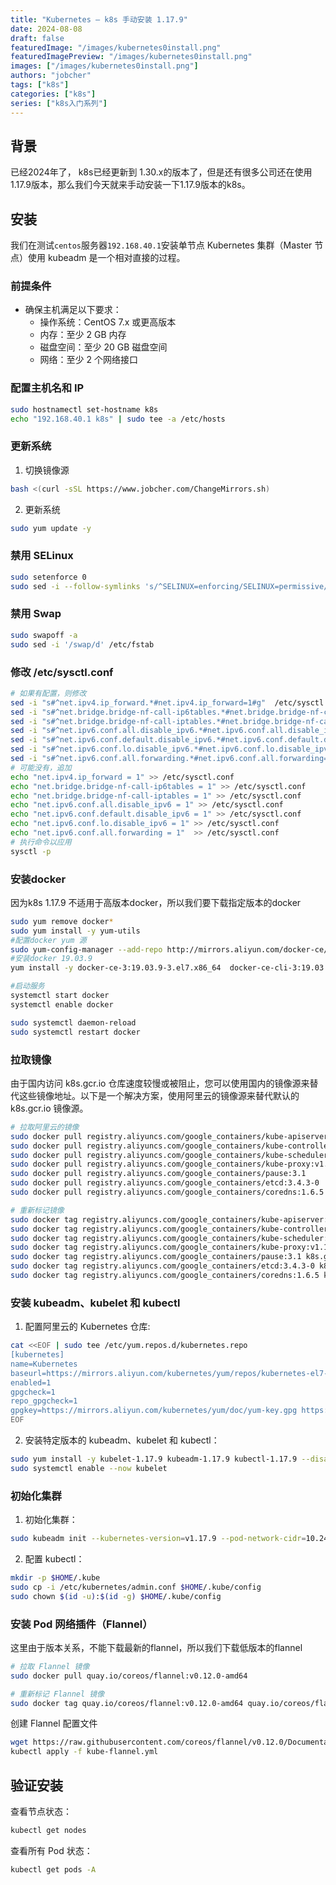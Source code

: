 ```yaml
---
title: "Kubernetes — k8s 手动安装 1.17.9"
date: 2024-08-08
draft: false
featuredImage: "/images/kubernetes0install.png"
featuredImagePreview: "/images/kubernetes0install.png"
images: ["/images/kubernetes0install.png"]
authors: "jobcher"
tags: ["k8s"]
categories: ["k8s"]
series: ["k8s入门系列"]
---
```

## 背景
已经2024年了， k8s已经更新到 1.30.x的版本了，但是还有很多公司还在使用1.17.9版本，那么我们今天就来手动安装一下1.17.9版本的k8s。

## 安装
我们在测试`centos`服务器`192.168.40.1`安装单节点 Kubernetes 集群（Master 节点）使用 kubeadm 是一个相对直接的过程。
### 前提条件
- 确保主机满足以下要求：
  - 操作系统：CentOS 7.x 或更高版本
  - 内存：至少 2 GB 内存
  - 磁盘空间：至少 20 GB 磁盘空间
  - 网络：至少 2 个网络接口
  
### 配置主机名和 IP
```sh
sudo hostnamectl set-hostname k8s
echo "192.168.40.1 k8s" | sudo tee -a /etc/hosts
```

### 更新系统
1. 切换镜像源
```sh
bash <(curl -sSL https://www.jobcher.com/ChangeMirrors.sh)
```
2. 更新系统
```sh
sudo yum update -y
```
### 禁用 SELinux
```sh
sudo setenforce 0
sudo sed -i --follow-symlinks 's/^SELINUX=enforcing/SELINUX=permissive/' /etc/selinux/config
```
### 禁用 Swap
```sh
sudo swapoff -a
sudo sed -i '/swap/d' /etc/fstab
```
### 修改 /etc/sysctl.conf
```sh
# 如果有配置，则修改
sed -i "s#^net.ipv4.ip_forward.*#net.ipv4.ip_forward=1#g"  /etc/sysctl.conf
sed -i "s#^net.bridge.bridge-nf-call-ip6tables.*#net.bridge.bridge-nf-call-ip6tables=1#g"  /etc/sysctl.conf
sed -i "s#^net.bridge.bridge-nf-call-iptables.*#net.bridge.bridge-nf-call-iptables=1#g"  /etc/sysctl.conf
sed -i "s#^net.ipv6.conf.all.disable_ipv6.*#net.ipv6.conf.all.disable_ipv6=1#g"  /etc/sysctl.conf
sed -i "s#^net.ipv6.conf.default.disable_ipv6.*#net.ipv6.conf.default.disable_ipv6=1#g"  /etc/sysctl.conf
sed -i "s#^net.ipv6.conf.lo.disable_ipv6.*#net.ipv6.conf.lo.disable_ipv6=1#g"  /etc/sysctl.conf
sed -i "s#^net.ipv6.conf.all.forwarding.*#net.ipv6.conf.all.forwarding=1#g"  /etc/sysctl.conf
# 可能没有，追加
echo "net.ipv4.ip_forward = 1" >> /etc/sysctl.conf
echo "net.bridge.bridge-nf-call-ip6tables = 1" >> /etc/sysctl.conf
echo "net.bridge.bridge-nf-call-iptables = 1" >> /etc/sysctl.conf
echo "net.ipv6.conf.all.disable_ipv6 = 1" >> /etc/sysctl.conf
echo "net.ipv6.conf.default.disable_ipv6 = 1" >> /etc/sysctl.conf
echo "net.ipv6.conf.lo.disable_ipv6 = 1" >> /etc/sysctl.conf
echo "net.ipv6.conf.all.forwarding = 1"  >> /etc/sysctl.conf
# 执行命令以应用
sysctl -p
```
### 安装docker
因为k8s 1.17.9 不适用于高版本docker，所以我们要下载指定版本的docker
```sh
sudo yum remove docker*
sudo yum install -y yum-utils
#配置docker yum 源
sudo yum-config-manager --add-repo http://mirrors.aliyun.com/docker-ce/linux/centos/docker-ce.repo
#安装docker 19.03.9
yum install -y docker-ce-3:19.03.9-3.el7.x86_64  docker-ce-cli-3:19.03.9-3.el7.x86_64 containerd.io

#启动服务
systemctl start docker
systemctl enable docker

sudo systemctl daemon-reload
sudo systemctl restart docker
```

### 拉取镜像
由于国内访问 k8s.gcr.io 仓库速度较慢或被阻止，您可以使用国内的镜像源来替代这些镜像地址。以下是一个解决方案，使用阿里云的镜像源来替代默认的 k8s.gcr.io 镜像源。
```sh
# 拉取阿里云的镜像
sudo docker pull registry.aliyuncs.com/google_containers/kube-apiserver:v1.17.9
sudo docker pull registry.aliyuncs.com/google_containers/kube-controller-manager:v1.17.9
sudo docker pull registry.aliyuncs.com/google_containers/kube-scheduler:v1.17.9
sudo docker pull registry.aliyuncs.com/google_containers/kube-proxy:v1.17.9
sudo docker pull registry.aliyuncs.com/google_containers/pause:3.1
sudo docker pull registry.aliyuncs.com/google_containers/etcd:3.4.3-0
sudo docker pull registry.aliyuncs.com/google_containers/coredns:1.6.5

# 重新标记镜像
sudo docker tag registry.aliyuncs.com/google_containers/kube-apiserver:v1.17.9 k8s.gcr.io/kube-apiserver:v1.17.9
sudo docker tag registry.aliyuncs.com/google_containers/kube-controller-manager:v1.17.9 k8s.gcr.io/kube-controller-manager:v1.17.9
sudo docker tag registry.aliyuncs.com/google_containers/kube-scheduler:v1.17.9 k8s.gcr.io/kube-scheduler:v1.17.9
sudo docker tag registry.aliyuncs.com/google_containers/kube-proxy:v1.17.9 k8s.gcr.io/kube-proxy:v1.17.9
sudo docker tag registry.aliyuncs.com/google_containers/pause:3.1 k8s.gcr.io/pause:3.1
sudo docker tag registry.aliyuncs.com/google_containers/etcd:3.4.3-0 k8s.gcr.io/etcd:3.4.3-0
sudo docker tag registry.aliyuncs.com/google_containers/coredns:1.6.5 k8s.gcr.io/coredns:1.6.5
```

### 安装 kubeadm、kubelet 和 kubectl
1. 配置阿里云的 Kubernetes 仓库:
```sh
cat <<EOF | sudo tee /etc/yum.repos.d/kubernetes.repo
[kubernetes]
name=Kubernetes
baseurl=https://mirrors.aliyun.com/kubernetes/yum/repos/kubernetes-el7-x86_64
enabled=1
gpgcheck=1
repo_gpgcheck=1
gpgkey=https://mirrors.aliyun.com/kubernetes/yum/doc/yum-key.gpg https://mirrors.aliyun.com/kubernetes/yum/doc/rpm-package-key.gpg
EOF
```
2. 安装特定版本的 kubeadm、kubelet 和 kubectl：
```sh
sudo yum install -y kubelet-1.17.9 kubeadm-1.17.9 kubectl-1.17.9 --disableexcludes=kubernetes
sudo systemctl enable --now kubelet
```

### 初始化集群
1. 初始化集群：
```sh
sudo kubeadm init --kubernetes-version=v1.17.9 --pod-network-cidr=10.244.0.0/16 --apiserver-advertise-address=192.168.40.1
```
2. 配置 kubectl：
```sh
mkdir -p $HOME/.kube
sudo cp -i /etc/kubernetes/admin.conf $HOME/.kube/config
sudo chown $(id -u):$(id -g) $HOME/.kube/config
```

### 安装 Pod 网络插件（Flannel）
这里由于版本关系，不能下载最新的flannel，所以我们下载低版本的flannel  
```sh
# 拉取 Flannel 镜像
sudo docker pull quay.io/coreos/flannel:v0.12.0-amd64

# 重新标记 Flannel 镜像
sudo docker tag quay.io/coreos/flannel:v0.12.0-amd64 quay.io/coreos/flannel:v0.12.0-amd64
```
创建 Flannel 配置文件
```sh
wget https://raw.githubusercontent.com/coreos/flannel/v0.12.0/Documentation/kube-flannel.yml
kubectl apply -f kube-flannel.yml
```

## 验证安装
查看节点状态：
```sh
kubectl get nodes
```
查看所有 Pod 状态：
```sh
kubectl get pods -A
```
